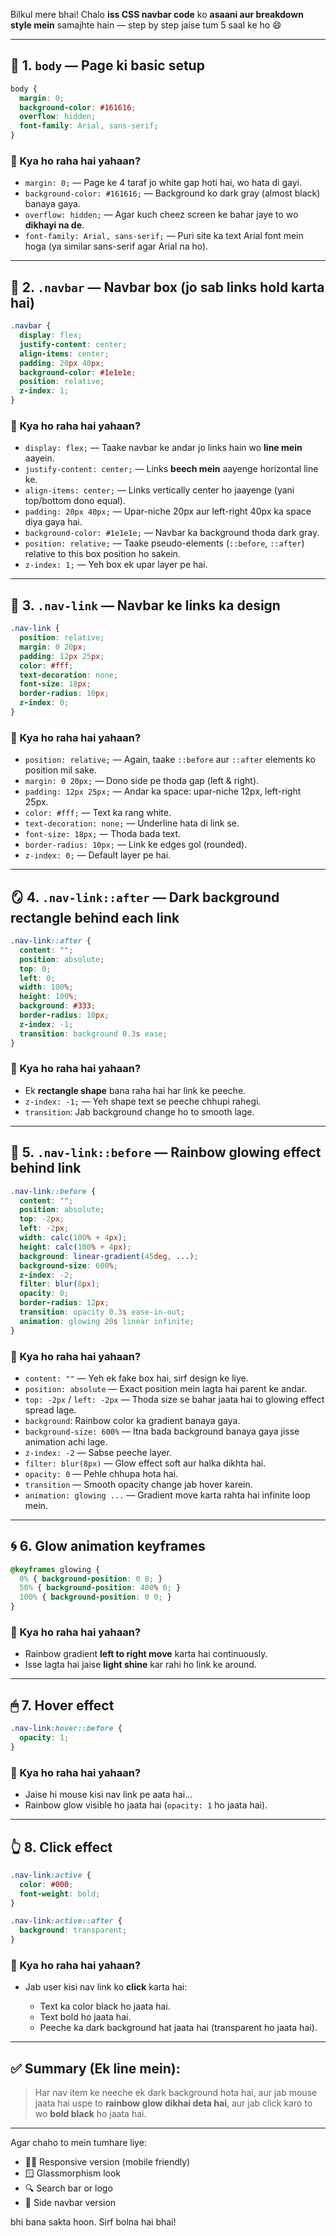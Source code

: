 Bilkul mere bhai! Chalo **iss CSS navbar code** ko **asaani aur breakdown style mein** samajhte hain — step by step jaise tum 5 saal ke ho 😄

---

## 🧱 1. `body` — Page ki basic setup

```css
body {
  margin: 0;
  background-color: #161616;
  overflow: hidden;
  font-family: Arial, sans-serif;
}
```

### 📖 Kya ho raha hai yahaan?

* `margin: 0;` — Page ke 4 taraf jo white gap hoti hai, wo hata di gayi.
* `background-color: #161616;` — Background ko dark gray (almost black) banaya gaya.
* `overflow: hidden;` — Agar kuch cheez screen ke bahar jaye to wo **dikhayi na de**.
* `font-family: Arial, sans-serif;` — Puri site ka text Arial font mein hoga (ya similar sans-serif agar Arial na ho).

---

## 🚪 2. `.navbar` — Navbar box (jo sab links hold karta hai)

```css
.navbar {
  display: flex;
  justify-content: center;
  align-items: center;
  padding: 20px 40px;
  background-color: #1e1e1e;
  position: relative;
  z-index: 1;
}
```

### 📖 Kya ho raha hai yahaan?

* `display: flex;` — Taake navbar ke andar jo links hain wo **line mein** aayein.
* `justify-content: center;` — Links **beech mein** aayenge horizontal line ke.
* `align-items: center;` — Links vertically center ho jaayenge (yani top/bottom dono equal).
* `padding: 20px 40px;` — Upar-niche 20px aur left-right 40px ka space diya gaya hai.
* `background-color: #1e1e1e;` — Navbar ka background thoda dark gray.
* `position: relative;` — Taake pseudo-elements (`::before`, `::after`) relative to this box position ho sakein.
* `z-index: 1;` — Yeh box ek upar layer pe hai.

---

## 🔗 3. `.nav-link` — Navbar ke links ka design

```css
.nav-link {
  position: relative;
  margin: 0 20px;
  padding: 12px 25px;
  color: #fff;
  text-decoration: none;
  font-size: 18px;
  border-radius: 10px;
  z-index: 0;
}
```

### 📖 Kya ho raha hai yahaan?

* `position: relative;` — Again, taake `::before` aur `::after` elements ko position mil sake.
* `margin: 0 20px;` — Dono side pe thoda gap (left & right).
* `padding: 12px 25px;` — Andar ka space: upar-niche 12px, left-right 25px.
* `color: #fff;` — Text ka rang white.
* `text-decoration: none;` — Underline hata di link se.
* `font-size: 18px;` — Thoda bada text.
* `border-radius: 10px;` — Link ke edges gol (rounded).
* `z-index: 0;` — Default layer pe hai.

---

## 🪞 4. `.nav-link::after` — Dark background rectangle behind each link

```css
.nav-link::after {
  content: "";
  position: absolute;
  top: 0;
  left: 0;
  width: 100%;
  height: 100%;
  background: #333;
  border-radius: 10px;
  z-index: -1;
  transition: background 0.3s ease;
}
```

### 📖 Kya ho raha hai yahaan?

* Ek **rectangle shape** bana raha hai har link ke peeche.
* `z-index: -1;` — Yeh shape text se peeche chhupi rahegi.
* `transition`: Jab background change ho to smooth lage.

---

## 🌈 5. `.nav-link::before` — Rainbow glowing effect behind link

```css
.nav-link::before {
  content: "";
  position: absolute;
  top: -2px;
  left: -2px;
  width: calc(100% + 4px);
  height: calc(100% + 4px);
  background: linear-gradient(45deg, ...);
  background-size: 600%;
  z-index: -2;
  filter: blur(8px);
  opacity: 0;
  border-radius: 12px;
  transition: opacity 0.3s ease-in-out;
  animation: glowing 20s linear infinite;
}
```

### 📖 Kya ho raha hai yahaan?

* `content: ""` — Yeh ek fake box hai, sirf design ke liye.
* `position: absolute` — Exact position mein lagta hai parent ke andar.
* `top: -2px` / `left: -2px` — Thoda size se bahar jaata hai to glowing effect spread lage.
* `background`: Rainbow color ka gradient banaya gaya.
* `background-size: 600%` — Itna bada background banaya gaya jisse animation achi lage.
* `z-index: -2` — Sabse peeche layer.
* `filter: blur(8px)` — Glow effect soft aur halka dikhta hai.
* `opacity: 0` — Pehle chhupa hota hai.
* `transition` — Smooth opacity change jab hover karein.
* `animation: glowing ...` — Gradient move karta rahta hai infinite loop mein.

---

## 🌀 6. Glow animation keyframes

```css
@keyframes glowing {
  0% { background-position: 0 0; }
  50% { background-position: 400% 0; }
  100% { background-position: 0 0; }
}
```

### 📖 Kya ho raha hai yahaan?

* Rainbow gradient **left to right move** karta hai continuously.
* Isse lagta hai jaise **light shine** kar rahi ho link ke around.

---

## 🖱 7. Hover effect

```css
.nav-link:hover::before {
  opacity: 1;
}
```

### 📖 Kya ho raha hai yahaan?

* Jaise hi mouse kisi nav link pe aata hai…
* Rainbow glow visible ho jaata hai (`opacity: 1` ho jaata hai).

---

## 👆 8. Click effect

```css
.nav-link:active {
  color: #000;
  font-weight: bold;
}

.nav-link:active::after {
  background: transparent;
}
```

### 📖 Kya ho raha hai yahaan?

* Jab user kisi nav link ko **click** karta hai:

  * Text ka color black ho jaata hai.
  * Text bold ho jaata hai.
  * Peeche ka dark background hat jaata hai (transparent ho jaata hai).

---

## ✅ Summary (Ek line mein):

> Har nav item ke neeche ek dark background hota hai, aur jab mouse jaata hai uspe to **rainbow glow dikhai deta hai**, aur jab click karo to wo **bold black** ho jaata hai.

---

Agar chaho to mein tumhare liye:

* 👨‍💻 Responsive version (mobile friendly)
* 🪟 Glassmorphism look
* 🔍 Search bar or logo
* 🧭 Side navbar version

bhi bana sakta hoon. Sirf bolna hai bhai!
